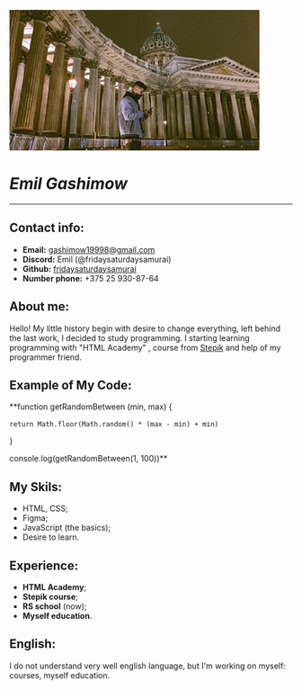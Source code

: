 ![Alt-мое фото](photo.jpg)
# *Emil Gashimow*
***
## Contact info:
+ **Email:** gashimow19998@gmail.com
+ **Discord:** Emil (@fridaysaturdaysamurai)
+ **Github:** [fridaysaturdaysamurai](https://github.com/fridaysaturdaysamurai)
+ **Number phone:** +375 25 930-87-64

## About me:
Hello! My little history begin with desire to change everything, left behind the last work, I decided to study programming. I starting learning programming with "HTML Academy" , course from [Stepik](https://welcome.stepik.org/ru) and help of my programmer friend.

## Example of My Code:
**function getRandomBetween (min, max) {


    return Math.floor(Math.random() * (max - min) + min)


}


console.log(getRandomBetween(1, 100))**

## My Skils:
+ HTML, CSS;
+ Figma;
+ JavaScript (the basics);
+ Desire to learn.

## Experience:
+ **HTML Academy**;
+ **Stepik course**;
+ **RS school** (now);
+ **Myself education**.

## English:
I do not understand very well english language, but I'm working on myself: courses, myself education.
